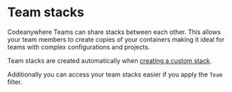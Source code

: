 # Team stacks

Codeanywhere Teams can share stacks between each other. This allows your team members to create copies of your containers making it ideal
for teams with complex configurations and projects.

Team stacks are created automatically when [creating a custom stack](/dashboard/custom-stacks/create-new-stack).

Additionally you can access your team stacks easier if you apply the `Team` filter.
